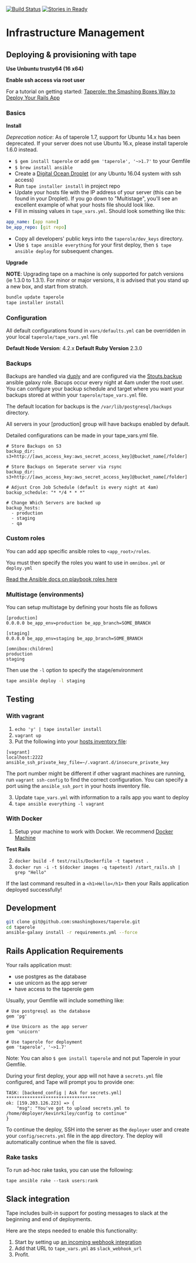 [![Build Status](https://travis-ci.org/smashingboxes/taperole.svg?branch=master)](https://travis-ci.org/smashingboxes/taperole)
[![Stories in Ready](https://badge.waffle.io/smashingboxes/taperole.png?label=ready&title=Ready)](https://waffle.io/smashingboxes/tape)
# Infrastructure Management

## Deploying & provisioning with tape
**Use Unbuntu trusty64 (16 x64)**

**Enable ssh access via root user**

For a tutorial on getting started: [Taperole: the Smashing Boxes Way to Deploy Your Rails App](http://smashingboxes.com/blog/taperole-the-smashing-boxes-way-to-deploy-your-rails-app)

### Basics

**Install**

*Deprecation notice*: As of taperole 1.7, support for Ubuntu 14.x has been deprecated. If your server does not use Ubuntu 16.x, please install taperole 1.6.0 instead.

* `$ gem install taperole` or add `gem 'taperole', '~>1.7'` to your Gemfile
* `$ brew install ansible`
* Create a [Digital Ocean Droplet](https://www.digitalocean.com/) (or any Ubuntu 16.04 system with ssh access)
* Run `tape installer install` in project repo
* Update your hosts file with the IP address of your server (this can be found in your Droplet). If you go down to "Multistage", you'll see an excellent example of what your hosts file should look like.
* Fill in missing values in `tape_vars.yml`. Should look something like this:

```yaml
app_name: [app name]
be_app_repo: [git repo]
```

* Copy all developers' public keys into the `taperole/dev_keys` directory.
* Use `$ tape ansible everything` for your first deploy, then `$ tape ansible deploy` for subsequent changes.

**Upgrade**

**NOTE**: Upgrading tape on a machine is only supported for patch versions (ie 1.3.0 to 1.3.1). For minor or major versions, it is advised that you stand up a new box, and start from stratch.

```bash
bundle update taperole
tape installer install
```

### Configuration

All default configurations found in `vars/defaults.yml` can be overridden in your local `taperole/tape_vars.yml` file

**Default Node Version**: 4.2.x
**Default Ruby Version** 2.3.0

### Backups
Backups are handled via [duply](http://duply.net/) and are configured via the [Stouts.backup](https://github.com/Stouts/Stouts.backup) ansible galaxy role. Bacups occur every night at 4am under the root user. You can configure your backup schedule and target where you want your backups stored at within your `taperole/tape_vars.yml` file.

The default location for backups is the `/var/lib/postgresql/backups` directory.

All servers in your [production] group will have backups enabled by default.

Detailed configurations can be made in your tape_vars.yml file.

```
# Store Backups on S3
backup_dir: s3+http://[aws_access_key:aws_secret_access_key]@bucket_name[/folder]

# Store Backups on Seperate server via rsync
backup_dir: s3+http://[aws_access_key:aws_secret_access_key]@bucket_name[/folder]

# Adjust Cron Job Schedule (default is every night at 4am)
backup_schedule: "* */4 * * *"

# Change Which Servers are backed up
backup_hosts:
  - production
  - staging
  - qa
```

### Custom roles
You can add app specific ansible roles to `<app_root>/roles`.

You must then specify the roles you want to use in `omnibox.yml` or `deploy.yml`

[Read the Ansible docs on playbook roles here](http://docs.ansible.com/playbooks_roles.html)

### Multistage (environments)
You can setup multistage by defining your hosts file as follows

```
[production]
0.0.0.0 be_app_env=production be_app_branch=SOME_BRANCH

[staging]
0.0.0.0 be_app_env=staging be_app_branch=SOME_BRANCH

[omnibox:children]
production
staging
```

Then use the `-l` option to specify the stage/environment

```sh
tape ansible deploy -l staging
```

## Testing
### With vagrant

1. `echo 'y' | tape installer install`
1. `vagrant up`
2. Put the following into your [hosts inventory file](http://docs.ansible.com/intro_inventory.html):

```
[vagrant]
localhost:2222 ansible_ssh_private_key_file=~/.vagrant.d/insecure_private_key
```

The port number might be different if other vagrant machines are running, run `vagrant ssh-config`  to find the correct configuration.
You can specify a port using the `ansible_ssh_port` in your hosts inventory file.

3. Update `tape_vars.yml` with information to a rails app you want to deploy
4. `tape ansible everything -l vagrant`

### With Docker
1. Setup your machine to work with Docker. We recommend [Docker Machine](https://docs.docker.com/machine/)

**Test Rails**

2. `docker build -f test/rails/Dockerfile -t tapetest .`
3. `docker run -i -t $(docker images -q tapetest) /start_rails.sh | grep "Hello"`

If the last command resulted in a `<h1>Hello</h1>` then your Rails application deployed successfully!

## Development

```sh
git clone git@github.com:smashingboxes/taperole.git
cd taperole
ansible-galaxy install -r requirements.yml --force
```

## Rails Application Requirements

Your rails application must:
* use postgres as the database
* use unicorn as the app server
* have access to the taperole gem

Usually, your Gemfile will include something like:
```
# Use postgresql as the database
gem 'pg'

# Use Unicorn as the app server
gem 'unicorn'

# Use taperole for deployment
gem 'taperole', '~>1.7'

```

Note: You can also `$ gem install taperole` and not put Taperole in your
Gemfile.

During your first deploy, your app will not have a `secrets.yml` file configured, and Tape will prompt you to provide one:

```
TASK: [backend_config | Ask for secrets.yml] **********************************
ok: [159.203.126.223] => {
    "msg": "You've got to upload secrets.yml to /home/deployer/kevinrkiley/config to continue"
}
```

To continue the deploy, SSH into the server as the `deployer` user and create your `config/secrets.yml` file in the app directory. The deploy will automatically continue when the file is saved.

### Rake tasks

To run ad-hoc rake tasks, you can use the following:

```
tape ansible rake --task users:rank
```

## Slack integration

Tape includes built-in support for posting messages to slack at the beginning and end of deployments.

Here are the steps needed to enable this functionality:

1. Start by setting up [an incoming webhook integration](https://my.slack.com/services/new/incoming-webhook/)
2. Add that URL to `tape_vars.yml` as `slack_webhook_url`
3. Profit.
